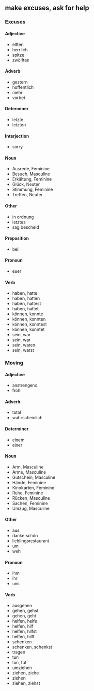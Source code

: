## make excuses, ask for help
### Excuses
#### Adjective
- elften
- herrlich
- spitze
- zwölften
#### Adverb
- gestern
- hoffentlich
- mehr
- vorbei
#### Determiner
- letzte
- letzten
#### Interjection
- sorry
#### Noun
- Ausrede, Feminine
- Besuch, Masculine
- Erkältung, Feminine
- Glück, Neuter
- Stimmung, Feminine
- Treffen, Neuter
#### Other
- in ordnung
- letztes
- sag bescheid
#### Preposition
- bei
#### Pronoun
- euer
#### Verb
- haben, hatte
- haben, hatten
- haben, hattest
- haben, hattet
- können, konnte
- können, konnten
- können, konntest
- können, konntet
- sein, war
- sein, war
- sein, waren
- sein, warst
### Moving
#### Adjective
- anstrengend
- froh
#### Adverb
- total
- wahrscheinlich
#### Determiner
- einem
- einer
#### Noun
- Arm, Masculine
- Arme, Masculine
- Gutschein, Masculine
- Hände, Feminine
- Kinokarten, Feminine
- Ruhe, Feminine
- Rücken, Masculine
- Sachen, Feminine
- Umzug, Masculine
#### Other
- aus
- danke schön
- lieblingsrestaurant
- um
- weh
#### Pronoun
- ihm
- ihr
- uns
#### Verb
- ausgehen
- gehen, gehst
- gehen, geht
- helfen, helfe
- helfen, hilf
- helfen, hilfst
- helfen, hilft
- schenken
- schenken, schenkst
- tragen
- tun
- tun, tut
- umziehen
- ziehen, ziehe
- ziehen
- ziehen, ziehst
